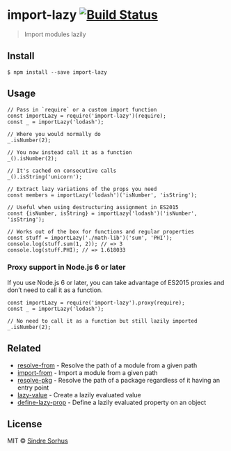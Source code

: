 import-lazy [![Build Status](https://travis-ci.org/sindresorhus/import-lazy.svg?branch=master)](https://travis-ci.org/sindresorhus/import-lazy)
===============================================================================================================================================

> Import modules lazily

Install
-------

    $ npm install --save import-lazy

Usage
-----

    // Pass in `require` or a custom import function
    const importLazy = require('import-lazy')(require);
    const _ = importLazy('lodash');

    // Where you would normally do
    _.isNumber(2);

    // You now instead call it as a function
    _().isNumber(2);

    // It's cached on consecutive calls
    _().isString('unicorn');

    // Extract lazy variations of the props you need
    const members = importLazy('lodash')('isNumber', 'isString');

    // Useful when using destructuring assignment in ES2015
    const {isNumber, isString} = importLazy('lodash')('isNumber', 'isString');

    // Works out of the box for functions and regular properties
    const stuff = importLazy('./math-lib')('sum', 'PHI');
    console.log(stuff.sum(1, 2)); // => 3
    console.log(stuff.PHI); // => 1.618033

### Proxy support in Node.js 6 or later

If you use Node.js 6 or later, you can take advantage of ES2015 proxies and don’t need to call it as a function.

    const importLazy = require('import-lazy').proxy(require);
    const _ = importLazy('lodash');

    // No need to call it as a function but still lazily imported
    _.isNumber(2);

Related
-------

-   [resolve-from](https://github.com/sindresorhus/resolve-from) - Resolve the path of a module from a given path
-   [import-from](https://github.com/sindresorhus/import-from) - Import a module from a given path
-   [resolve-pkg](https://github.com/sindresorhus/resolve-pkg) - Resolve the path of a package regardless of it having an entry point
-   [lazy-value](https://github.com/sindresorhus/lazy-value) - Create a lazily evaluated value
-   [define-lazy-prop](https://github.com/sindresorhus/define-lazy-prop) - Define a lazily evaluated property on an object

License
-------

MIT © [Sindre Sorhus](https://sindresorhus.com)
